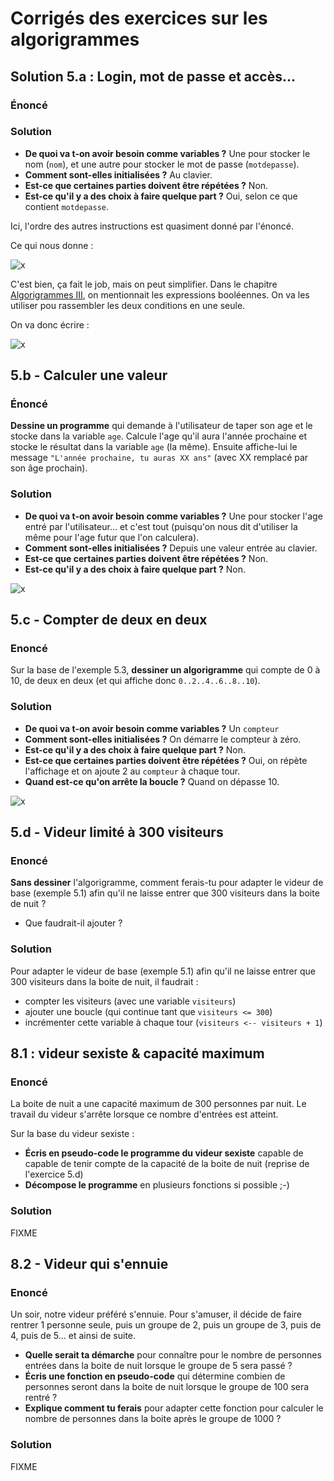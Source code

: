 
# Corrigés des exercices sur les algorigrammes 

## Solution 5.a : Login, mot de passe et accès...

### Énoncé

### Solution 

* __De quoi va t-on avoir besoin comme variables ?__ Une pour stocker le nom (``nom``), et une autre pour stocker le mot de passe (``motdepasse``).
* __Comment sont-elles initialisées ?__ Au clavier.
* __Est-ce que certaines parties doivent être répétées ?__ Non.
* __Est-ce qu'il y a des choix à faire quelque part ?__ Oui, selon ce que contient ``motdepasse``.

Ici, l'ordre des autres instructions est quasiment donné par l'énoncé.

Ce qui nous donne : 

![x](images/exercice-5a.png)

C'est bien, ça fait le job, mais on peut simplifier. Dans le chapitre [Algorigrammes III](05-algorigrammes), on mentionnait les expressions booléennes. On va les utiliser pou rassembler les deux conditions en une seule. 

On va donc écrire :

![x](images/exercice-5a-simplifie.png)

<!--
Commentaires sur ta solution : 

* __C'est très bien !__ Rien à redire au niveau de la logique : c'est une variante de la version non simplifiée. Ça fonctionne. 
* __Il manque des guillemets autour du texte__ qui est envoyé vers l'écran (ex: "Quel est ton nom ?" en haut,  "MDP ?" à mi-hauteur, "Accès refusé" à gauche, etc.). Sans les guillemets on croit que ce sont des variables !
* C'est intéressant que tu aie mis les instructions pour la demande du mot de passe dans la branche à droite (après le test du nom)... et ça fait gagner du temps si le nom n'est pas bon (pas besoin de demander une information inutile). C'est bien vu.

!!! note "Hors-sujet"
    Si on s'intéresse à une utilisation réelle, __ton programme pose un problème de sécurité.__
    
    Une personne non-autorisée pourrait [essayer différents noms](https://fr.wikipedia.org/wiki/Attaque_par_dictionnaire)... et selon que "mot de passe ?" apparaît ou non, cela lui donnerait un indice sur l'existance (ou non) de cet utilisateur dans le système. Une fois un nom correct trouvé, il lui resterait à se concentrer sur les mots de passes !

    En termes de sécurité, on préfèrera donc demander toutes les informations d'un coup et présenter un comportement identique en cas de refus, qu'une seule ou que plusieurs informations soient fausses. Ne laissons pas fuiter d'indices !
-->

## 5.b - Calculer une valeur

### Énoncé 

__Dessine un programme__ qui demande à l'utilisateur de taper son age et le stocke dans la variable ``age``.
Calcule l'age qu'il aura l'année prochaine et stocke le résultat dans la variable ``age`` (la même). Ensuite affiche-lui le message ``"L'année prochaine, tu auras XX ans"`` (avec XX remplacé par son âge prochain).

### Solution

* __De quoi va t-on avoir besoin comme variables ?__ Une pour stocker l'age entré par l'utilisateur... et c'est tout (puisqu'on nous dit d'utiliser la même pour l'age futur que l'on calculera).
* __Comment sont-elles initialisées ?__ Depuis une valeur entrée au clavier.
* __Est-ce que certaines parties doivent être répétées ?__ Non.
* __Est-ce qu'il y a des choix à faire quelque part ?__ Non.

![x](images/exercice-5b.png)

<!--
Commentaires sur ta solution : 

* __Tu es en avance sur le cours !__ Pour l'instant on ne peut pas encore écrire ``<age>`` en plein milieu d'un texte, parce qu'il faudrait comprendre comment ça fonctionne (et pour l'instant on ne sait pas) ! <br/>En plus ça ne fonctionne pas partout : on retrouvera cette écriture bien pratique dans certains langages de programmation (PHP, Ruby, etc.) mais pas dans d'autres (Javascript, C, etc.). Ce sera également possible lorsque tu apprendras à manipuler des _templates_ (des morceaux de HTML dans lequel on remplace certaines zones par le contenu des variables). Mais bon... pour l'instant on va seulement coller des bouts de texte les uns à coté des autres :-)
-->

## 5.c - Compter de deux en deux

### Enoncé 

Sur la base de l'exemple 5.3, __dessiner un algorigramme__ qui compte de 0 à 10, de deux en deux (et qui affiche donc ``0..2..4..6..8..10``).

### Solution 

* __De quoi va t-on avoir besoin comme variables ?__ Un ``compteur``
* __Comment sont-elles initialisées ?__ On démarre le compteur à zéro.
* __Est-ce qu'il y a des choix à faire quelque part ?__ Non.
* __Est-ce que certaines parties doivent être répétées ?__ Oui, on répète l'affichage et on ajoute 2 au  ``compteur`` à chaque tour.
* __Quand est-ce qu'on arrête la boucle ?__ Quand on dépasse 10.

![x](images/exercice-5c.png)

<!--
Commentaires sur ta solution : 

* __C'est parfait !__ j'ai copié ta solution pour le corrigé :-)
-->


## 5.d - Videur limité à 300 visiteurs

### Enoncé 

__Sans dessiner__ l'algorigramme, comment ferais-tu pour adapter le videur de base (exemple 5.1) afin qu'il ne laisse entrer que 300 visiteurs dans la boite de nuit ?

* Que faudrait-il ajouter ?

### Solution 

Pour adapter le videur de base (exemple 5.1) afin qu'il ne laisse entrer que 300 visiteurs dans la boite de nuit, il faudrait :

* compter les visiteurs (avec une variable ``visiteurs``)
* ajouter une boucle (qui continue tant que ``visiteurs <= 300``)
* incrémenter cette variable à chaque tour (``visiteurs <-- visiteurs + 1``)

<!--
Commentaires sur ta solution : 

* __C'est good !__ Rien à redire.

-->


## 8.1 : videur sexiste & capacité maximum

### Enoncé 

La boite de nuit a une capacité maximum de 300
personnes par nuit. Le travail du videur
s'arrête lorsque ce nombre d'entrées est
atteint.

Sur la base du videur sexiste   :

* __Écris en pseudo-code le programme du videur sexiste__ capable de capable de tenir compte de la capacité de la boite de nuit (reprise de l'exercice  5.d)
* __Décompose le programme__ en plusieurs fonctions si possible ;-)

### Solution 

FIXME

## 8.2 - Videur qui s'ennuie

### Enoncé

Un soir, notre videur préféré s'ennuie. Pour s'amuser, il décide de faire rentrer 1 personne seule, puis un groupe de 2, puis un groupe de 3, puis de 4, puis de 5... et ainsi de suite.

* __Quelle serait ta démarche__ pour connaître pour le nombre de personnes entrées dans la boite de nuit lorsque le groupe de 5 sera passé ?
* __Écris une fonction en pseudo-code__ qui détermine combien de personnes seront dans la boite de nuit lorsque le groupe de 100 sera rentré ?
* __Explique comment tu ferais__ pour adapter cette fonction pour calculer le nombre de personnes dans la boite après le groupe de 1000 ?

### Solution 

FIXME

